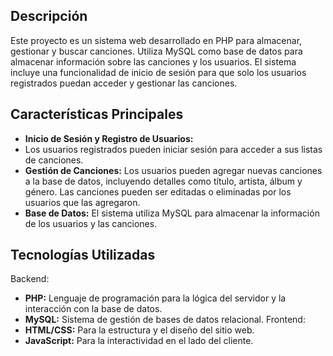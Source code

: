 ## Descripción
Este proyecto es un sistema web desarrollado en PHP para almacenar, gestionar y buscar canciones. Utiliza MySQL como base de datos para almacenar información sobre las canciones y los usuarios. El sistema incluye una funcionalidad de inicio de sesión para que solo los usuarios registrados puedan acceder y gestionar las canciones.

## Características Principales
- **Inicio de Sesión y Registro de Usuarios:**
- Los usuarios registrados pueden iniciar sesión para acceder a sus listas de canciones.
- **Gestión de Canciones:** Los usuarios pueden agregar nuevas canciones a la base de datos, incluyendo detalles como título, artista, álbum y género.
                            Las canciones pueden ser editadas o eliminadas por los usuarios que las agregaron.
- **Base de Datos:** El sistema utiliza MySQL para almacenar la información de los usuarios y las canciones.

## Tecnologías Utilizadas
Backend:
- **PHP:** Lenguaje de programación para la lógica del servidor y la interacción con la base de datos.
- **MySQL:** Sistema de gestión de bases de datos relacional.
Frontend:
- **HTML/CSS:** Para la estructura y el diseño del sitio web.
- **JavaScript:** Para la interactividad en el lado del cliente.
